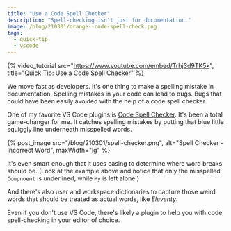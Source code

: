 ```yaml
---
title: "Use a Code Spell Checker"
description: "Spell-checking isn't just for documentation."
image: /blog/210301/orange--code-spell-check.png
tags:
  - quick-tip
  - vscode
---
```


{% video_tutorial
    src="https://www.youtube.com/embed/Trhj3d9TK5k",
    title="Quick Tip: Use a Code Spell Checker" %}

We move fast as developers. It's one thing to make a spelling mistake in documentation. Spelling mistakes in your code can lead to bugs. Bugs that could have been easily avoided with the help of a code spell checker.

One of my favorite VS Code plugins is [Code Spell Checker](https://github.com/streetsidesoftware/vscode-spell-checker). It's been a total game-changer for me. It catches spelling mistakes by putting that blue little squiggly line underneath misspelled words.

{% post_image
    src="/blog/210301/spell-checker.png",
    alt="Spell Checker - Incorrect Word",
    maxWidth="lg"  %}

It's even smart enough that it uses casing to determine where word breaks should be. (Look at the example above and notice that only the misspelled `Compnoent` is underlined, while `My` is left alone.)

And there's also user and workspace dictionaries to capture those weird words that should be treated as actual words, like _Eleventy_.

Even if you don't use VS Code, there's likely a plugin to help you with code spell-checking in your editor of choice.
